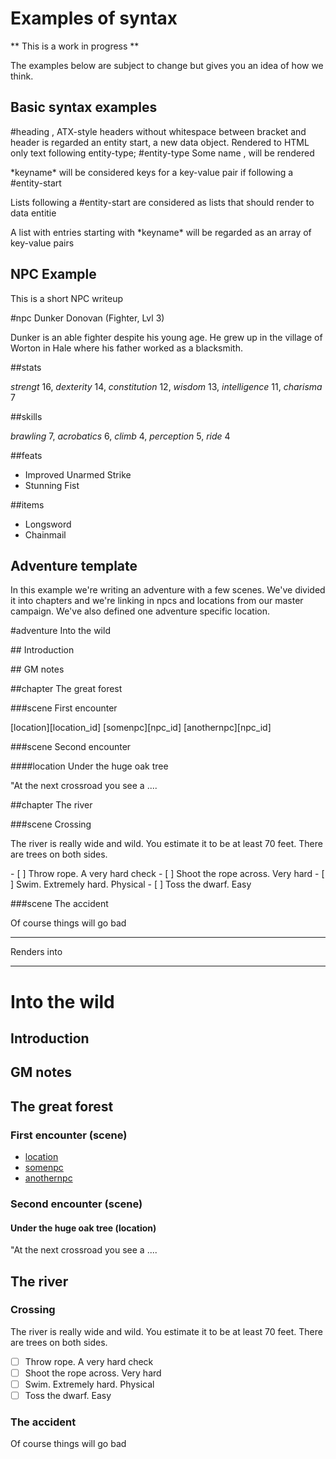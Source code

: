 # Examples of syntax

** This is a work in progress **

The examples below are subject to change but gives you an idea of how we think.

## Basic syntax examples

\#heading , ATX-style headers without whitespace between bracket and header is regarded an entity start, a new data object. Rendered to HTML only text following entity-type; \#entity-type Some name , will be rendered

\*keyname\* will be considered keys for a key-value pair if following a \#entity-start

Lists following a \#entity-start are considered as lists that should render to data entitie

A list with entries starting with \*keyname\* will be regarded as an array of key-value pairs

## NPC Example

This is a short NPC writeup

\#npc Dunker Donovan (Fighter, Lvl 3)

Dunker is an able fighter despite his young age. He grew up in the village of Worton in Hale where his father worked as a blacksmith.

\##stats

*strengt* 16, *dexterity* 14, *constitution* 12, *wisdom* 13, *intelligence* 11, *charisma* 7

\##skills

*brawling* 7, *acrobatics* 6, *climb* 4, *perception* 5, *ride* 4

\##feats

- Improved Unarmed Strike
- Stunning Fist

\##items

- Longsword
- Chainmail

## Adventure template

In this example we're writing an adventure with a few scenes. We've divided it into chapters and we're linking in npcs and locations from our master campaign. We've also defined one adventure specific location.

\#adventure Into the wild

\## Introduction

\## GM notes

\##chapter The great forest

\###scene First encounter

[location][location_id]
[somenpc][npc_id]
[anothernpc][npc_id]

\###scene Second encounter

\####location Under the huge oak tree

"At the next crossroad you see a ....

\##chapter The river

\###scene Crossing

The river is really wide and wild. You estimate it to be at least 70 feet. There are trees on both sides.

\- [ ] Throw rope. A very hard check
\- [ ] Shoot the rope across. Very hard
\- [ ] Swim. Extremely hard. Physical
\- [ ] Toss the dwarf. Easy

\###scene The accident

Of course things will go bad

- - -
Renders into
- - -

# Into the wild

## Introduction

## GM notes

## The great forest

### First encounter (scene)

- [location](location_id)
- [somenpc](npc_id)
- [anothernpc](npc_id)

### Second encounter (scene)

#### Under the huge oak tree (location)

"At the next crossroad you see a ....

## The river

### Crossing

The river is really wide and wild. You estimate it to be at least 70 feet. There are trees on both sides.

- [ ] Throw rope. A very hard check
- [ ] Shoot the rope across. Very hard
- [ ] Swim. Extremely hard. Physical
- [ ] Toss the dwarf. Easy

### The accident

Of course things will go bad
